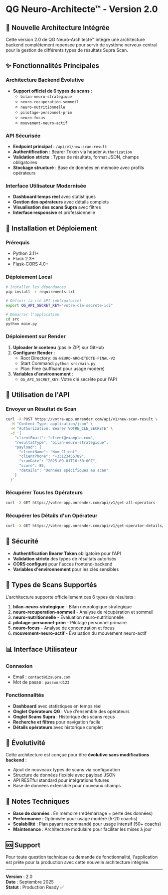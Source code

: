 # QG Neuro-Architecte™ - Version 2.0

## 🚀 Nouvelle Architecture Intégrée

Cette version 2.0 de QG Neuro-Architecte™ intègre une architecture backend complètement repensée pour servir de système nerveux central pour la gestion de différents types de résultats Supra Scan.

## ✨ Fonctionnalités Principales

### Architecture Backend Évolutive
- **Support officiel de 6 types de scans** :
  - `bilan-neuro-strategique`
  - `neuro-recuperation-sommeil`
  - `neuro-nutritionnelle`
  - `pilotage-personnel-prim`
  - `neuro-focus`
  - `mouvement-neuro-actif`

### API Sécurisée
- **Endpoint principal** : `/api/v1/new-scan-result`
- **Authentification** : Bearer Token via header `Authorization`
- **Validation stricte** : Types de résultats, format JSON, champs obligatoires
- **Stockage structuré** : Base de données en mémoire avec profils opérateurs

### Interface Utilisateur Modernisée
- **Dashboard temps réel** avec statistiques
- **Gestion des opérateurs** avec détails complets
- **Visualisation des scans Supra** avec filtres
- **Interface responsive** et professionnelle

## 🔧 Installation et Déploiement

### Prérequis
- Python 3.11+
- Flask 2.3+
- Flask-CORS 4.0+

### Déploiement Local
```bash
# Installer les dépendances
pip install -r requirements.txt

# Définir la clé API (obligatoire)
export QG_API_SECRET_KEY="votre-cle-secrete-ici"

# Démarrer l'application
cd src
python main.py
```

### Déploiement sur Render
1. **Uploader le contenu** (pas le ZIP) sur GitHub
2. **Configurer Render** :
   - Root Directory: `QG-NEURO-ARCHITECTE-FINAL-V2`
   - Start Command: `python src/main.py`
   - Plan: Free (suffisant pour usage modéré)
3. **Variables d'environnement** :
   - `QG_API_SECRET_KEY`: Votre clé secrète pour l'API

## 📡 Utilisation de l'API

### Envoyer un Résultat de Scan
```bash
curl -X POST https://votre-app.onrender.com/api/v1/new-scan-result \
  -H "Content-Type: application/json" \
  -H "Authorization: Bearer VOTRE_CLE_SECRETE" \
  -d '{
    "clientEmail": "client@example.com",
    "resultatType": "bilan-neuro-strategique",
    "payload": {
      "clientName": "Nom Client",
      "clientPhone": "+33123456789",
      "scanDate": "2025-09-01T16:30:00Z",
      "score": 85,
      "details": "Données spécifiques au scan"
    }
  }'
```

### Récupérer Tous les Opérateurs
```bash
curl -X GET https://votre-app.onrender.com/api/v1/get-all-operators
```

### Récupérer les Détails d'un Opérateur
```bash
curl -X GET https://votre-app.onrender.com/api/v1/get-operator-details/client@example.com
```

## 🔐 Sécurité

- **Authentification Bearer Token** obligatoire pour l'API
- **Validation stricte** des types de résultats autorisés
- **CORS configuré** pour l'accès frontend-backend
- **Variables d'environnement** pour les clés sensibles

## 🎯 Types de Scans Supportés

L'architecture supporte officiellement ces 6 types de résultats :

1. **bilan-neuro-strategique** - Bilan neurologique stratégique
2. **neuro-recuperation-sommeil** - Analyse de récupération et sommeil
3. **neuro-nutritionnelle** - Évaluation neuro-nutritionnelle
4. **pilotage-personnel-prim** - Pilotage personnel primaire
5. **neuro-focus** - Analyse de concentration et focus
6. **mouvement-neuro-actif** - Évaluation du mouvement neuro-actif

## 📊 Interface Utilisateur

### Connexion
- Email : `contact@izsupra.com`
- Mot de passe : `password123`

### Fonctionnalités
- **Dashboard** avec statistiques en temps réel
- **Onglet Opérateurs QG** : Vue d'ensemble des opérateurs
- **Onglet Scans Supra** : Historique des scans reçus
- **Recherche et filtres** pour navigation facile
- **Détails opérateurs** avec historique complet

## 🚀 Évolutivité

Cette architecture est conçue pour être **évolutive sans modifications backend** :
- Ajout de nouveaux types de scans via configuration
- Structure de données flexible avec payload JSON
- API RESTful standard pour intégrations futures
- Base de données extensible pour nouveaux champs

## 📝 Notes Techniques

- **Base de données** : En mémoire (redémarrage = perte des données)
- **Performance** : Optimisée pour usage modéré (5-20 coachs)
- **Scalabilité** : Plan payant recommandé pour usage intensif (50+ coachs)
- **Maintenance** : Architecture modulaire pour faciliter les mises à jour

## 🆘 Support

Pour toute question technique ou demande de fonctionnalité, l'application est prête pour la production avec cette nouvelle architecture intégrée.

---

**Version** : 2.0  
**Date** : Septembre 2025  
**Statut** : Production Ready ✅

